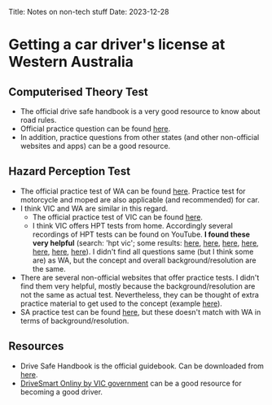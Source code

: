 Title: Notes on non-tech stuff
Date: 2023-12-28

# Getting a car driver's license at Western Australia
## Computerised Theory Test
- The official drive safe handbook is a very good resource to know about road rules.
- Official practice question can be found [here](https://www.transport.wa.gov.au/licensing/rules-of-the-road.asp).
- In addition, practice questions from other states (and other non-official websites and apps) can be a good resource.
## Hazard Perception Test
- The official practice test of WA can be found [here](https://www.transport.wa.gov.au/licensing/hazard-perception-test.asp). Practice test for motorcycle and moped are also applicable (and recommended) for car.
- I think VIC and WA are similar in this regard. 
    - The official practice test of VIC can be found [here](https://www.vicroads.vic.gov.au/licences/your-ps/get-your-ps/hazard-perception-practice-test).
    - I think VIC offers HPT tests from home. Accordingly several recordings of HPT tests can be found on YouTube. **I found these very helpful** (search: 'hpt vic'; some results: [here](https://www.youtube.com/watch?v=NGpSJT90afk), [here](https://www.youtube.com/watch?v=nSYOsfvN0HM), [here](https://www.youtube.com/watch?v=0983GCxX3n8), [here](https://www.youtube.com/watch?v=FgQSAIkhR7o), [here](https://www.youtube.com/watch?v=DqfxnYwpeF4), [here](https://www.youtube.com/watch?v=eoVNiZoKTgA), [here](https://www.youtube.com/watch?v=H40Uu_4SDOc)). I didn't find all questions same (but I think some are) as WA, but the concept and overall background/resolution are the same.
- There are several non-official websites that offer practice tests. I didn't find them very helpful, mostly because the background/resolution are not the same as actual test. Nevertheless, they can be thought of extra practice material to get used to the concept (example [here](https://www.easydrivingtest.com.au/driver-knowledge-tests/hpt/)).
- SA practice test can be found [here](https://mylicence.sa.gov.au/hazard-perception-test), but these doesn't match with WA in terms of background/resolution.
## Resources
- Drive Safe Handbook is the official guidebook. Can be downloaded from [here](https://www.transport.wa.gov.au/licensing/rules-of-the-road.asp).
- [DriveSmart Onliny by VIC government](http://drivesmart.vic.gov.au/) can be a good resource for becoming a good driver.